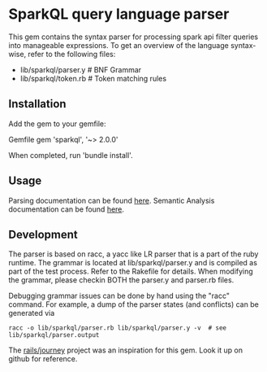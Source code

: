 SparkQL query language parser
=====================
This gem contains the syntax parser for processing spark api filter queries into manageable
expressions. To get an overview of the language syntax-wise, refer to the following files:

* lib/sparkql/parser.y   # BNF Grammar
* lib/sparkql/token.rb   # Token matching rules

Installation
-------------

Add the gem to your gemfile:

Gemfile
	gem 'sparkql', '~> 2.0.0'

When completed, run 'bundle install'.


Usage
-------------

Parsing documentation can be found [here](PARSING.md).
Semantic Analysis documentation can be found [here](SEMANTIC_ANALSIS.md).

Development
-------------
The parser is based on racc, a yacc like LR parser that is a part of the ruby runtime.  The grammar
is located at lib/sparkql/parser.y and is compiled as part of the test process.  Refer to the
Rakefile for details. When modifying the grammar, please checkin BOTH the parser.y and parser.rb
files.

Debugging grammar issues can be done by hand using the "racc" command. For example, a dump of the
parser states (and conflicts) can be generated via

	racc -o lib/sparkql/parser.rb lib/sparkql/parser.y -v  # see lib/sparkql/parser.output

The [rails/journey](https://github.com/rails/journey) project was an inspiration for this gem. Look it up on github for reference.

